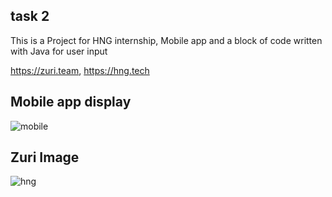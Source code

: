 ## task 2

This is a Project for HNG internship, Mobile app and a block of code written with Java for user input 

https://zuri.team,
https://hng.tech

## Mobile app display 

![mobile](https://user-images.githubusercontent.com/73750587/130068937-b267d3f0-96f5-45d0-8a78-59588769ba57.gif)


## Zuri Image
![hng](https://user-images.githubusercontent.com/73750587/129885746-f0db2071-a123-41e9-bd5a-d31449720f10.png)
